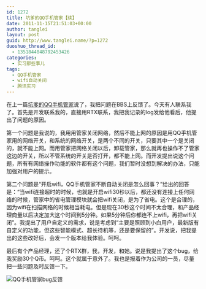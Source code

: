 ```yaml
---
id: 1272
title: 坑爹的QQ手机管家【续】
date: 2011-11-15T21:51:03+00:00
author: tanglei
layout: post
guid: http://www.tanglei.name/?p=1272
duoshuo_thread_id:
  - 1351844048792453426
categories:
  - 实习那些事儿
tags:
  - QQ手机管家
  - wifi自动关闭
  - 腾讯实习
---
```

在上一篇[坑爹的QQ手机管家](/blog/bad-qq-mobile-sercure-manager.html)说了，我把问题在BBS上反馈了。今天有人联系我了。首先是开发联系我的，直接用RTX联系，我把我记录的log发给他看后，他提出了问题的原因。

第一个问题是我说的，我用用管家关闭网络，然后不能上网的原因是用QQ手机管家用的网络开关，和系统的网络开关，是两个不同的开关，只要其中一个是关闭的，就不能上网。而用管家把网络关闭以后，卸载管家，那么就再也操作不了管家这边的开关，所以不管系统的开关是否打开，都不能上网。而开发提出说这个问题，所有有网络操作功能的软件都有这个问题，我们暂时没想到解决的办法，只能加强对用户的提示。

第二个问题是“开启wifi，QQ手机管家不断自动关闭是怎么回事？”给出的回答是：“当wifi连接超时的时候，也就是开启wifi30秒以后，都还没有连接上任何网络的时候，管家中的省电管理模块就会把wifi关闭，是为了省电。这个是合理的，因为wifi在扫描网络的时候相当耗电。但是现在30秒这个时间不太合理，和产品经理商量以后决定加大这个时间到5分钟。如果5分钟后你都连不上wifi，再把wifi关闭”。我提出了用户自定义的需求，说是考虑到“主要是照顾到小白用户，最新版有自定义的功能，但这些智能模式、超长待机等，还是要保留的”。开发说，把我提出的这些改好后，会发一个版本给我体验。呵呵。

最后有个产品经理，还了个RTX群，我，开发，和她。说是我提出了这个bug，给我奖励30个Q币。呵呵。这个就属于意外了。我也是报着作为公司的一员，尽量把一些问题及时反馈一下。

<img class="alignnone" title="QQ手机管家bug反馈" src="http://i1123.photobucket.com/albums/l549/tl3shi/111.jpg" alt="QQ手机管家bug反馈"  />
